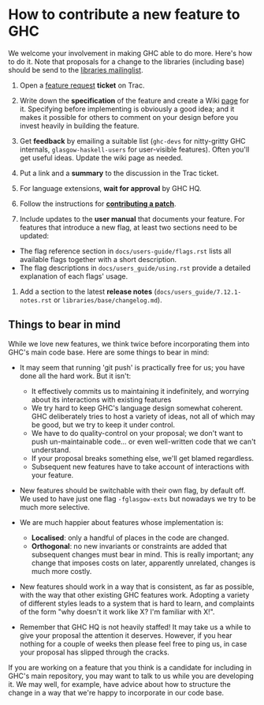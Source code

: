 # How to contribute a new feature to GHC



We welcome your involvement in making GHC able to do more. Here's how to do it. Note that proposals for a change to the libraries (including base) should be send to the [
libraries mailinglist](http://haskell.org/haskellwiki/Library_submissions).


1. Open a [
  feature request](https://ghc.haskell.org/trac/ghc/newticket?type=feature+request) **ticket** on Trac.

1. Write down the **specification** of the feature and create a Wiki [page](proposal) for it. Specifying before implementing is obviously a good idea; and it makes it possible for others to comment on your design before you invest heavily in building the feature.

1. Get **feedback** by emailing a suitable list (`ghc-devs` for nitty-gritty GHC internals, `glasgow-haskell-users` for user-visible features). Often you'll get useful ideas. Update the wiki page as needed. 

1. Put a link and a **summary** to the discussion in the Trac ticket.

1. For language extensions, **wait for approval** by GHC HQ.

1. Follow the instructions for **[contributing a patch](working-conventions/fixing-bugs)**.

1. Include updates to the **user manual** that documents your feature. For features that introduce a new flag, at least two sections need to be updated:

  - The flag reference section in `docs/users-guide/flags.rst` lists all available flags together with a short description.
  - The flag descriptions in `docs/users_guide/using.rst` provide a detailed explanation of each flags' usage. 

1. Add a section to the latest **release notes** (`docs/users_guide/7.12.1-notes.rst` or `libraries/base/changelog.md`).

## Things to bear in mind



While we love new features, we think twice before incorporating them into GHC's main code base. Here are some things to bear in mind:
 


- It may seem that running 'git push' is practically free for us; you have done all the hard work.  But it isn't:

  - It effectively commits us to maintaining it indefinitely, and worrying about its interactions with existing features
  - We try hard to keep GHC's language design somewhat coherent.  GHC deliberately tries to host a variety of ideas, not all of which may be good, but we try to keep it under control.
  - We have to do quality-control on your proposal; we don't want to push un-maintainable code... or even well-written code that we can't understand.
  - If your proposal breaks something else, we'll get blamed regardless.  
  - Subsequent new features have to take account of interactions with your feature.

- New features should be switchable with their own flag, by default off.  We used to have just one flag `-fglasgow-exts` but nowadays we try to be much more selective.

- We are much happier about features whose implementation is:   

  - **Localised**: only a handful of places in the code are changed.
  - **Orthogonal**: no new invariants or constraints are added that subsequent changes must bear in mind. This is really important; any change that imposes costs on later, apparently unrelated, changes is much more costly. 


 


- New features should work in a way that is consistent, as far as possible, with the way that other
  existing GHC features work.  Adopting a variety of different styles leads to a
  system that is hard to learn, and complaints of the form "why doesn't it work like X?
  I'm familiar with X!".

- Remember that GHC HQ is not heavily staffed!  It may take us a while to give your proposal the attention it deserves. However, if you hear nothing for a couple of weeks then please feel free to ping us, in case your proposal has slipped through the cracks.


If you are working on a feature that you think is a candidate for including in GHC's main repository, you may want to talk to us while you are developing it.  We may well, for example, have advice about how to structure the change in a way that we're happy to incorporate in our code base.


